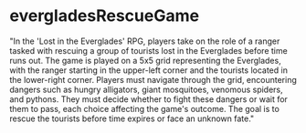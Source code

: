 # evergladesRescueGame
"In the 'Lost in the Everglades' RPG, players take on the role of a ranger tasked with rescuing a group of tourists lost in the Everglades before time runs out. The game is played on a 5x5 grid representing the Everglades, with the ranger starting in the upper-left corner and the tourists located in the lower-right corner. Players must navigate through the grid, encountering dangers such as hungry alligators, giant mosquitoes, venomous spiders, and pythons. They must decide whether to fight these dangers or wait for them to pass, each choice affecting the game's outcome. The goal is to rescue the tourists before time expires or face an unknown fate."
